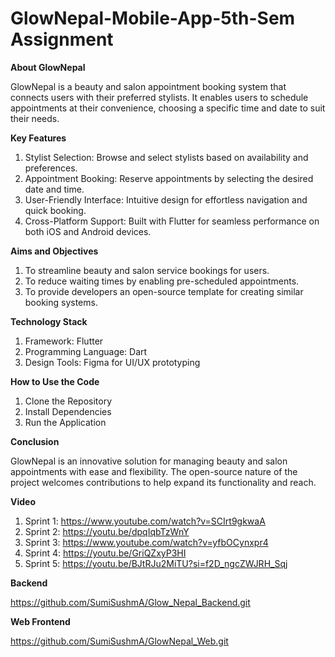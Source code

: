 # GlowNepal-Mobile-App-5th-Sem Assignment 

**About GlowNepal**

GlowNepal is a beauty and salon appointment booking system that connects users with their preferred stylists. It enables users to schedule appointments at their convenience, choosing a specific time and date to suit their needs.

**Key Features**
1. Stylist Selection: Browse and select stylists based on availability and preferences.
2. Appointment Booking: Reserve appointments by selecting the desired date and time.
3. User-Friendly Interface: Intuitive design for effortless navigation and quick booking.
4. Cross-Platform Support: Built with Flutter for seamless performance on both iOS and Android devices.

**Aims and Objectives**
1. To streamline beauty and salon service bookings for users.
2. To reduce waiting times by enabling pre-scheduled appointments.
3. To provide developers an open-source template for creating similar booking systems.

**Technology Stack**
1. Framework: Flutter
2. Programming Language: Dart
3. Design Tools: Figma for UI/UX prototyping

**How to Use the Code**
1. Clone the Repository
2. Install Dependencies
3. Run the Application

**Conclusion**

GlowNepal is an innovative solution for managing beauty and salon appointments with ease and flexibility. The open-source nature of the project welcomes contributions to help expand its functionality and reach.

**Video**
1. Sprint 1: https://www.youtube.com/watch?v=SCIrt9gkwaA
2. Sprint 2: https://youtu.be/dpqIqbTzWnY
3. Sprint 3: https://www.youtube.com/watch?v=yfbOCynxpr4
4. Sprint 4: https://youtu.be/GriQZxyP3HI
5. Sprint 5: https://youtu.be/BJtRJu2MiTU?si=f2D_ngcZWJRH_Sqj

**Backend**

https://github.com/SumiSushmA/Glow_Nepal_Backend.git

**Web Frontend**

https://github.com/SumiSushmA/GlowNepal_Web.git


